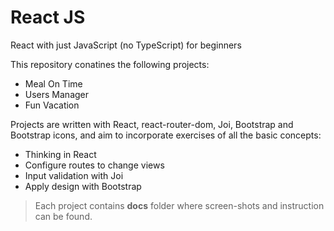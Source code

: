 # React JS

React with just JavaScript (no TypeScript) for beginners


This repository conatines the following projects:

* Meal On Time
* Users Manager
* Fun Vacation

Projects are written with React, react-router-dom, Joi, Bootstrap and Bootstrap icons, and aim to incorporate exercises of all the basic concepts:

* Thinking in React
* Configure routes to change views
* Input validation with Joi
* Apply design with Bootstrap

> Each project contains **docs** folder where screen-shots and instruction can be found.